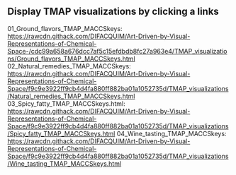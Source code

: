 ## Display TMAP visualizations by clicking a links
01_Ground_flavors_TMAP_MACCSkeys: 
https://rawcdn.githack.com/DIFACQUIM/Art-Driven-by-Visual-Representations-of-Chemical-Space-/cdc99a658a676dcc7af5c15efdbdb8fc27a963e4/TMAP_visualizations/Ground_flavors_TMAP_MACCSkeys.html
02_Natural_remedies_TMAP_MACCSkeys:
https://rawcdn.githack.com/DIFACQUIM/Art-Driven-by-Visual-Representations-of-Chemical-Space/f9c9e3922ff9cb4d4fa880ff882ba01a1052735d/TMAP_visualizations/Natural_remedies_TMAP_MACCSkeys.html
03_Spicy_fatty_TMAP_MACCSkeys.html:
https://rawcdn.githack.com/DIFACQUIM/Art-Driven-by-Visual-Representations-of-Chemical-Space/f9c9e3922ff9cb4d4fa880ff882ba01a1052735d/TMAP_visualizations/Spicy_fatty_TMAP_MACCSkeys.html
04_Wine_tasting_TMAP_MACCSkeys:
https://rawcdn.githack.com/DIFACQUIM/Art-Driven-by-Visual-Representations-of-Chemical-Space/f9c9e3922ff9cb4d4fa880ff882ba01a1052735d/TMAP_visualizations/Wine_tasting_TMAP_MACCSkeys.html
